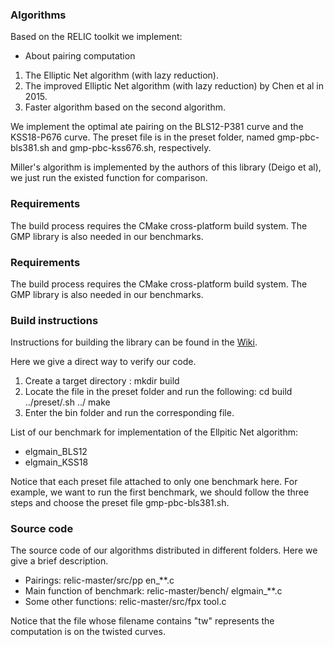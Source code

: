 ### Algorithms

Based on the RELIC toolkit we implement:

* About pairing computation
 1. The Elliptic Net algorithm (with lazy reduction).
 2. The improved Elliptic Net algorithm (with lazy reduction) by Chen et al in 2015.
 3. Faster algorithm based on the second algorithm.

We implement the optimal ate pairing on the BLS12-P381 curve and the KSS18-P676 curve. The preset file is in the preset folder, named gmp-pbc-bls381.sh and gmp-pbc-kss676.sh, respectively.

Miller's algorithm is implemented by the authors of this library (Deigo et al), we just run the existed function for comparison.

### Requirements

The build process requires the CMake cross-platform build system. The GMP library is also needed in our benchmarks.

### Requirements

The build process requires the CMake cross-platform build system.  The GMP library is also needed in our benchmarks.

### Build instructions

Instructions for building the library can be found in the [Wiki](https://github.com/relic-toolkit/relic/wiki/Building).

Here we give a direct way to verify our code.

1. Create a target directory : mkdir build
2. Locate the <preset> file in the preset folder and run the following:
cd build
../preset/<preset>.sh ../
make
3. Enter the bin folder and run the corresponding file.

List of our benchmark for implementation of the Ellpitic Net algorithm:

* elgmain_BLS12
* elgmain_KSS18

Notice that each preset file attached to only one benchmark here.
For example, we want to run the first benchmark, we should follow the three steps and choose the preset file gmp-pbc-bls381.sh.

### Source code

The source code of our algorithms distributed in different folders. Here we give a brief description.

* Pairings: relic-master/src/pp  en_**.c
* Main function of benchmark: relic-master/bench/  elgmain_**.c
* Some other functions: relic-master/src/fpx  tool.c

Notice that the file whose filename contains "tw" represents the computation is on the twisted curves.
